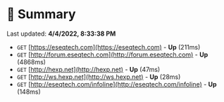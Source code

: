 # 📖 Summary
Last updated: **4/4/2022, 8:33:38 PM**

- `GET` [https://eseqtech.com](https://eseqtech.com) - **Up** (211ms)
- `GET` [http://forum.eseqtech.com](http://forum.eseqtech.com) - **Up** (4868ms)
- `GET` [http://hexp.net](http://hexp.net) - **Up** (47ms)
- `GET` [http://ws.hexp.net](http://ws.hexp.net) - **Up** (28ms)
- `GET` [http://eseqtech.com/infoline](http://eseqtech.com/infoline) - **Up** (148ms)
